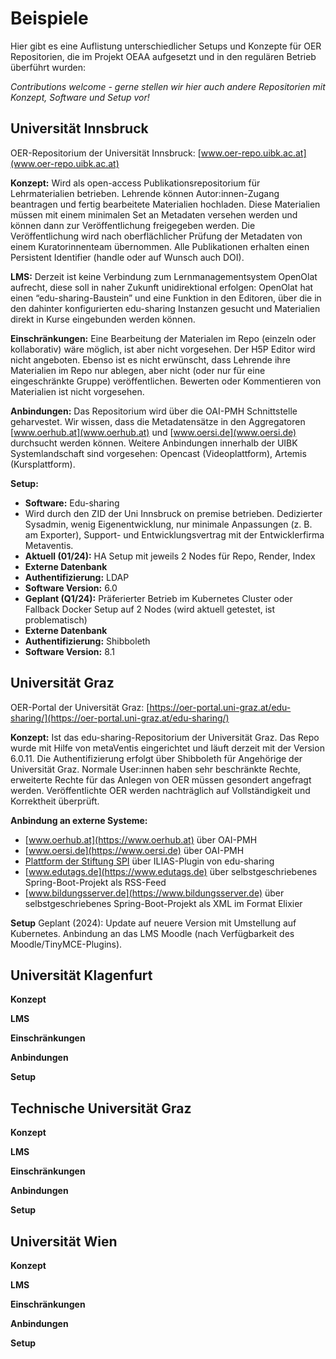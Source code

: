 # Beispiele

Hier gibt es eine Auflistung unterschiedlicher Setups und Konzepte für OER Repositorien, die im Projekt OEAA aufgesetzt und in den regulären Betrieb überführt wurden:

*Contributions welcome - gerne stellen wir hier auch andere Repositorien mit Konzept, Software und Setup vor!*

## Universität Innsbruck

OER-Repositorium der Universität Innsbruck: [www.oer-repo.uibk.ac.at](www.oer-repo.uibk.ac.at)

**Konzept:**
Wird als open-access Publikationsrepositorium für Lehrmaterialien betrieben. Lehrende können Autor:innen-Zugang beantragen und fertig bearbeitete Materialien hochladen. Diese Materialien müssen mit einem minimalen Set an Metadaten versehen werden und können dann zur Veröffentlichung freigegeben werden. Die Veröffentlichung wird nach oberflächlicher Prüfung der Metadaten von einem Kuratorinnenteam übernommen. Alle Publikationen erhalten einen Persistent Identifier (handle oder auf Wunsch auch DOI).

**LMS:**
Derzeit ist keine Verbindung zum Lernmanagementsystem OpenOlat aufrecht, diese soll in naher Zukunft unidirektional erfolgen: OpenOlat hat einen “edu-sharing-Baustein” und eine Funktion in den Editoren, über die in den dahinter konfigurierten edu-sharing Instanzen gesucht und Materialien direkt in Kurse eingebunden werden können.

**Einschränkungen:**
Eine Bearbeitung der Materialen im Repo (einzeln oder kollaborativ) wäre möglich, ist aber nicht vorgesehen. Der H5P Editor wird nicht angeboten. Ebenso ist es nicht erwünscht, dass Lehrende ihre Materialien im Repo nur ablegen, aber nicht (oder nur für eine eingeschränkte Gruppe) veröffentlichen. Bewerten oder Kommentieren von Materialien ist nicht vorgesehen.

**Anbindungen:**
Das Repositorium wird über die OAI-PMH Schnittstelle geharvestet. Wir wissen, dass die Metadatensätze in den Aggregatoren [www.oerhub.at](www.oerhub.at) und [www.oersi.de](www.oersi.de) durchsucht werden können. Weitere Anbindungen innerhalb der UIBK Systemlandschaft sind vorgesehen: Opencast (Videoplattform), Artemis (Kursplattform).

**Setup:**
- **Software:** Edu-sharing
- Wird durch den ZID der Uni Innsbruck on premise betrieben. Dedizierter Sysadmin, wenig Eigenentwicklung, nur minimale Anpassungen (z. B. am Exporter), Support- und Entwicklungsvertrag mit der Entwicklerfirma Metaventis.
- **Aktuell (01/24):** HA Setup mit jeweils 2 Nodes für Repo, Render, Index
- **Externe Datenbank**
- **Authentifizierung:** LDAP
- **Software Version:** 6.0
- **Geplant (Q1/24):** Präferierter Betrieb im Kubernetes Cluster oder Fallback Docker Setup auf 2 Nodes (wird aktuell getestet, ist problematisch)
- **Externe Datenbank**
- **Authentifizierung:** Shibboleth
- **Software Version:** 8.1

## Universität Graz

OER-Portal der Universität Graz: [https://oer-portal.uni-graz.at/edu-sharing/](https://oer-portal.uni-graz.at/edu-sharing/)

**Konzept:**
Ist das edu-sharing-Repositorium der Universität Graz. Das Repo wurde mit Hilfe von metaVentis eingerichtet und läuft derzeit mit der Version 6.0.11. Die Authentifizierung erfolgt über Shibboleth für Angehörige der Universität Graz. Normale User:innen haben sehr beschränkte Rechte, erweiterte Rechte für das Anlegen von OER müssen gesondert angefragt werden. Veröffentlichte OER werden nachträglich auf Vollständigkeit und Korrektheit überprüft.

**Anbindung an externe Systeme:**
- [www.oerhub.at](https://www.oerhub.at) über OAI-PMH
- [www.oersi.de](https://www.oersi.de) über OAI-PMH
- [Plattform der Stiftung SPI](https://www.plattform-spi.de/) über ILIAS-Plugin von edu-sharing
- [www.edutags.de](https://www.edutags.de) über selbstgeschriebenes Spring-Boot-Projekt als RSS-Feed
- [www.bildungsserver.de](https://www.bildungsserver.de) über selbstgeschriebenes Spring-Boot-Projekt als XML im Format Elixier

**Setup**
Geplant (2024):
Update auf neuere Version mit Umstellung auf Kubernetes. Anbindung an das LMS Moodle (nach Verfügbarkeit des Moodle/TinyMCE-Plugins).

## Universität Klagenfurt

**Konzept**

**LMS**

**Einschränkungen**

**Anbindungen**

**Setup**

<!-- Hier können Sie weitere Informationen zu Repo Klagenfurt hinzufügen -->

## Technische Universität Graz

**Konzept**

**LMS**

**Einschränkungen**

**Anbindungen**

**Setup**

<!-- Hier können Sie weitere Informationen zu Repo Graz2 hinzufügen -->

## Universität Wien

**Konzept**

**LMS**

**Einschränkungen**

**Anbindungen**

**Setup**

<!-- Hier können Sie weitere Informationen zu Repo WIen hinzufügen -->
